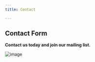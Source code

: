 ```yaml
---
title: Contact 

---
```




## Contact Form

**Contact us today and join our mailing list.**

<div data-tf-live="01J1G0AHDN5YG6X56YA0BXQ8S0"></div><script src="//embed.typeform.com/next/embed.js"></script> 

![image](https://NavWeb.b-cdn.net/Copy%20of%20Simple%20Flowchart%20Infographic%20Graph-4.jpg)